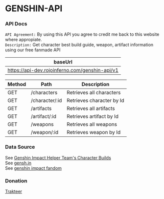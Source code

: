 # GENSHIN-API


### API Docs

`API Agreement:` By using this API you agree to credit me back to this website where appropiate.<br>
`Description:` Get character best build guide, weapon, artifact information using our free fanmade API


| baseUrl 
| ------ |
| https://api-dev.rojoinferno.com/genshin-api/v1 |

| Method | Path | Description |
| ------ | ------ | ------ |
| GET | /characters | Retrieves all characters |
| GET | /character/:id | Retrieves character by Id |
| GET | /artifacts | Retrieves all artifacts |
| GET | /artifact/:id | Retrieves artifact by Id |
| GET | /weapons | Retrieves all weapons |
| GET | /weapon/:id | Retrieves weapon by Id |


### Data Source
See <a href="https://docs.google.com/spreadsheets/d/1gNxZ2xab1J6o1TuNVWMeLOZ7TPOqrsf3SshP5DLvKzI/htmlview#" target="_blank">Genshin Impact Helper Team's Character Builds</a><br>
See <a href="https://www.gensh.in" target="_blank">gensh.in</a><br>
See <a href="https://genshin-impact.fandom.com/" target="_blank">genshin impact fandom</a>

### Donation
<a href="https://trakteer.id/rojokundo" target="_blank">Trakteer</a>
